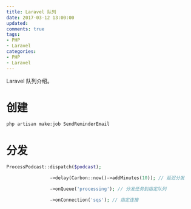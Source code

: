 ```yaml
---
title: Laravel 队列
date: 2017-03-12 13:00:00
updated:
comments: true
tags:
- PHP
- Laravel
categories:
- PHP
- Laravel
---
```


Laravel 队列介绍。

<!--more-->

# 创建

```bash
php artisan make:job SendReminderEmail
```

# 分发

```php
ProcessPodcast::dispatch($podcast);

                ->delay(Carbon::now()->addMinutes(10)); // 延迟分发

                ->onQueue('processing'); // 分发任务到指定队列

                ->onConnection('sqs'); // 指定连接
```
